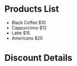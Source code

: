 # Products List      
- Black Coffee $10
- Cappuccinno $12
- Latte $15
- Americano $20

# Discount Details
